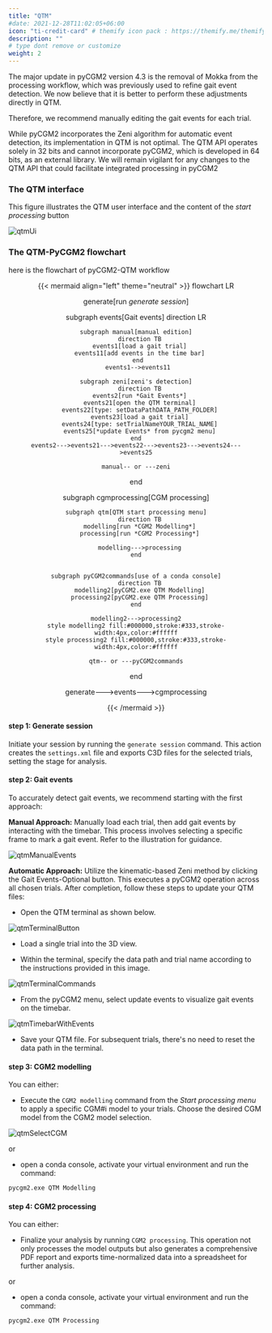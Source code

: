 ```yaml
---
title: "QTM"
#date: 2021-12-28T11:02:05+06:00
icon: "ti-credit-card" # themify icon pack : https://themify.me/themify-icons
description: ""
# type dont remove or customize
weight: 2
---
```


<div class="alert alert-dismissible alert-danger">
 <p> The major update in pyCGM2 version 4.3 is the removal of Mokka from the processing workflow, which was previously used to refine gait event detection. We now believe that it is better to perform these adjustments directly in QTM. </p>
 <p class="text-danger">Therefore, we recommend manually editing the gait events for each trial.</p>
 <p> While pyCGM2 incorporates the Zeni algorithm for automatic event detection, its implementation in QTM is not optimal. The QTM API operates solely in 32 bits and cannot incorporate pyCGM2, which is developed in 64 bits, as an external library. We will remain vigilant for any changes to the QTM API that could facilitate integrated processing in pyCGM2</p>  
 
  <p class="mb-0"></p>
</div>

### The QTM interface

This figure illustrates the QTM user interface and the content of the *start processing* button

![qtmUi](qtmUi.png)


### The QTM-PyCGM2 flowchart

here is the flowchart of pyCGM2-QTM workflow

<center>
<figure>
{{< mermaid align="left" theme="neutral" >}}
flowchart LR
  
  generate[run *generate session*]

  subgraph events[Gait events]
    direction LR

    subgraph manual[manual edition]
      direction TB
      events1[load a gait trial]
      events11[add events in the time bar]
     end
     events1-->events11
     
    subgraph zeni[zeni's detection]
      direction TB
      events2[run *Gait Events*]
      events21[open the QTM terminal]
      events22[type: setDataPathDATA_PATH_FOLDER]
      events23[load a gait trial]
      events24[type: setTrialNameYOUR_TRIAL_NAME]
      events25[*update Events* from pycgm2 menu]
    end
    events2--->events21--->events22--->events23--->events24--->events25

    manual-- or ---zeni
 
  end


  subgraph cgmprocessing[CGM processing]

    subgraph qtm[QTM start processing menu]
      direction TB
      modelling[run *CGM2 Modelling*]
      processing[run *CGM2 Processing*]
    
      modelling--->processing
    end


    subgraph pyCGM2commands[use of a conda console]
      direction TB
      modelling2[pyCGM2.exe QTM Modelling]
      processing2[pyCGM2.exe QTM Processing]
    end

    modelling2--->processing2
    style modelling2 fill:#000000,stroke:#333,stroke-width:4px,color:#ffffff
    style processing2 fill:#000000,stroke:#333,stroke-width:4px,color:#ffffff

    qtm-- or ---pyCGM2commands
  end

  generate--->events--->cgmprocessing


  




{{< /mermaid >}}
</center>

#### step 1: Generate session

Initiate your session by running the `generate session` command. This action creates the `settings.xml` file and exports C3D files for the selected trials, setting the stage for analysis.


#### step 2: Gait events

To accurately detect gait events, we recommend starting with the first approach:

**Manual Approach:** Manually load each trial, then add gait events by interacting with the timebar. This process involves selecting a specific frame to mark a gait event. Refer to the illustration for guidance.

  ![qtmManualEvents](qtmManualEvents.png)

**Automatic Approach:** Utilize the kinematic-based Zeni method by clicking the Gait Events-Optional button. This executes a pyCGM2 operation across all chosen trials. After completion, follow these steps to update your QTM files:

  * Open the QTM terminal as shown below.

  ![qtmTerminalButton](qtmTerminalButton.png) 

  * Load a single trial into the 3D view.

  * Within the terminal, specify the data path and trial name according to the instructions provided in this image.

  ![qtmTerminalCommands](qtmTerminalCommands.png)

  * From the pyCGM2 menu, select update events to visualize gait events on the timebar.

  ![qtmTimebarWithEvents](qtmTimebarWithEvents.png)

  * Save your QTM file. For subsequent trials, there's no need to reset the data path in the terminal.


#### step 3: CGM2 modelling

You can either: 

 * Execute the `CGM2 modelling` command from the *Start processing menu* to apply a specific CGM#i model to your trials. Choose the desired CGM model from the CGM2 model selection.

 ![qtmSelectCGM](qtmSelectCGM.png)

or

 * open a conda console, activate your virtual environment and run the command: 
  
```bash
pycgm2.exe QTM Modelling
```

#### step 4: CGM2 processing

You can either: 

* Finalize your analysis by running `CGM2 processing`. This operation not only processes the model outputs but also generates a comprehensive PDF report and exports time-normalized data into a spreadsheet for further analysis.  

or

 * open a conda console, activate your virtual environment and run the command: 
  
```bash
pycgm2.exe QTM Processing
```
